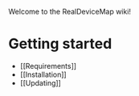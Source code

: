 Welcome to the RealDeviceMap wiki!


# Getting started
- [[Requirements]]
- [[Installation]]
- [[Updating]]